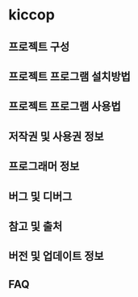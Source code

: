 # kiccop


## 프로젝트 구성
## 프로젝트 프로그램 설치방법
## 프로젝트 프로그램 사용법
## 저작권 및 사용권 정보 
## 프로그래머 정보 
## 버그 및 디버그
## 참고 및 출처
## 버전 및 업데이트 정보
## FAQ
